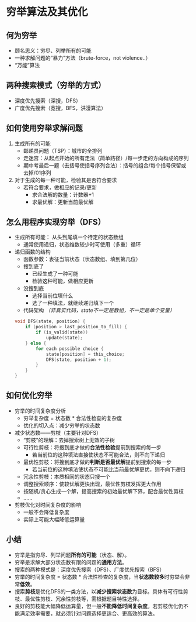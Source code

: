 # 穷举算法及其优化
## 何为穷举

- 顾名思义：穷尽、列举所有的可能
- 一种求解问题的“暴力”方法（brute-force，not violence..）
- “万能”算法

## 两种搜索模式（穷举的方式）
- 深度优先搜索（深搜，DFS）
- 广度优先搜索（宽搜，BFS，洪漫算法）

## 如何使用穷举求解问题
1. 生成所有的可能
    - 邮递员问题（TSP）：城市的全排列
    - 走迷宫：从起点开始的所有走法（简单路径）/每一步走的方向构成的序列
    - 期中考最后一题（去括号使括号序列合法）：括号的组合/每个括号保留或去掉/01序列
2. 对于生成的每一种可能，检验其是否符合要求
    - 若符合要求，做相应的记录/更新
        - 求合法解的数量：计数器+1
        - 求最优解：更新当前最优解

## 怎么用程序实现穷举（DFS）
- 生成所有可能： 从头到尾填一个待定的状态数组
    - 通常使用递归，状态维数较少时可使用（多重）循环
- 递归函数的结构
    - 函数参数：表征当前状态（状态数组、填到第几位）
    - 搜到底了
        - 已经生成了一种可能
        - 检验这种可能，做相应更新
    - 没搜到底
        - 选择当前位填什么
        - 选了一种填法，就继续递归填下一个
    - 代码架构 _（非真实代码，state不一定是数组，不一定是单个变量）_
    ```c++
    void DFS(state, position) {
        if (position > last_position_to_fill) {
            if (is_valid(state))
                update(state);
        } else {
            for each possible choice {
                state[position] = this_choice;
                DFS(state, position + 1);
            }
        }
    }

    ```
    
## 如何优化穷举
- 穷举的时间复杂度分析
    - 穷举复杂度 = 状态数 \* 合法性检查的复杂度
    - 优化的切入点：减少穷举的状态数
- 减少状态数——剪枝（主要针对DFS）
    - “剪枝”的理解：去掉搜索树上无效的子树
    - 可行性剪枝：将搜到底才做的**合法性检验**提前到搜索的每一步
        - 若当前位的这种填法直接使状态不可能合法，则不向下递归
    - 最优性剪枝：将搜到底才做的**判断是否最优解**提前到搜索的每一步
        - 若当前位的这种填法使状态不可能比当前最优解更优，则不向下递归
    - 冗余性剪枝：本质相同的状态只搜一个
    - 调整搜索顺序：使较优解更快出现，最优性剪枝发挥更大作用
    - 按随机/贪心生成一个解，提高搜索的初始最优解下界，配合最优性剪枝
    - ……
- 剪枝优化对时间复杂度的影响
    - 一般不会降低复杂度
    - 实际上可能大幅降低运算量

## 小结
- 穷举是指穷尽、列举问题**所有的可能**（状态、解）。
- 穷举是求解大部分状态数有限的问题的**通用方法**。
- 搜索的两种模式是：深度优先搜索（DFS）、广度优先搜索（BFS）
- 穷举的时间复杂度 = 状态数 \* 合法性检查的复杂度，当**状态数较多**时穷举会非常**低效**。
- 搜索**剪枝**是优化DFS的一类方法，以**减少搜索状态数**为目标。具体有可行性剪枝、最优性剪枝、冗余性剪枝等，需根据题目特性选择。
- 良好的剪枝能大幅降低运算量，但一般**不能降低时间复杂度**。若剪枝优化仍不能满足效率需要，就必须针对问题选择更适合、更高效的算法。

